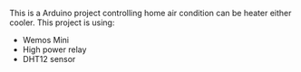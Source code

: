 This is a Arduino project controlling home air condition can be heater either cooler.
This project is using: 
* Wemos Mini
* High power relay
* DHT12 sensor


